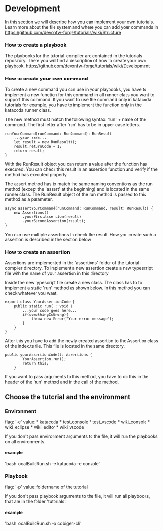 # Development

In this section we will describe how you can implement your own tutorials.
Learn more about the file system and where you can add your commands in 
https://github.com/devonfw-forge/tutorials/wiki/Structure

### How to create a playbook
The playbooks for the tutorial-compiler are contained in the tutorials repository. There you will find a description of how to create your own playbook.
https://github.com/devonfw-forge/tutorials/wiki/Development

### How to create your own command
To create a new command you can use in your playbooks, you have to implement a new function for this command in all runner class you want to support this command. If you want to use the command only in katacoda tutorials for example, you have to implement the function only in the katacoda runner class.

The new method must match the following syntax: 'run' + name of the command. The first letter after 'run' has to be in upper case letters.
```
runYourCommand(runCommand: RunCommand): RunResult
    ...your code...
    let result = new RunResult();
    result.returnCode = 1;
    return result;
}
```
With the RunResult object you can return a value after the function has executed. You can check this result in an assertion function and verify if the method has executed properly.

The assert method has to match the same naming conventions as the run method (except the 'assert' at the beginning) and is located in the same runner class. The RunResult object of the run method is passed to this method as a parameter. 
```
async assertYourCommand(runCommand: RunCommand, result: RunResult) {
    new Assertions()
        .yourFirstAssertion(result)
        .yourSecondAssertion(result);
}
```
You can use multiple assertions to check the result. How you create such a assertion is described in the section below.

### How to create an assertion

Assertions are implemented in the 'assertions' folder of the tutorial-compiler directory. To implement a new assertion create a new typescript file with the name of your assertion in this directory.

Inside the new typescript file create a new class. The class has to to implement a static 'run' method as shown below. In this method you can check whatever you want.
```
export class YourAssertionCode {
    public static run(): void {
        ...your code goes here...
        if(somethingIsWrong){
            throw new Error("Your error message");
        }
    }
}
```

After this you have to add the newly created assertion to the Assertion class of the index.ts file. This file is located in the same directory.
```
public yourAssertionCode(): Assertions {
        YourAssertion.run();
        return this;
    }
```
If you want to pass arguments to this method, you have to do this in the header of the 'run' method and in the call of the method.

## Choose the tutorial and the environment

### Environment 
flag: '-e'
value: 
    * katacoda 
    * test_console
    * test_vscode
    * wiki_console 
    * wiki_eclipse
    * wiki_editor
    * wiki_vscode

If you don't pass environment arguments to the file, it will run the playbooks on all environments.

#### example 
'bash localBuildRun.sh -e katacoda -e console'

### Playbook
flag: '-p'
value: foldername of the tutorial 

If you don't pass playbook arguments to the file, it will run all playbooks, that are in the folder 'tutorials'.

#### example
'bash localBuildRun.sh -p cobigen-cli'


